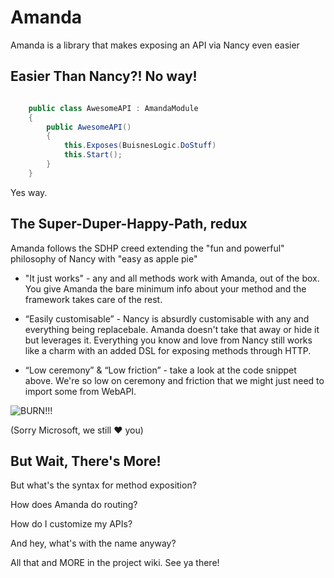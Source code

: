 Amanda
======

Amanda is a library that makes exposing an API via Nancy even easier

Easier Than Nancy?! No way!
--------------------------------------------
```C#

    public class AwesomeAPI : AmandaModule
    {
        public AwesomeAPI()
        {
            this.Exposes(BuisnesLogic.DoStuff)
            this.Start();
        }
    }

```

Yes way.

The Super-Duper-Happy-Path, redux
----------------------------------------------------
Amanda follows the SDHP creed extending the "fun and powerful" philosophy of Nancy with "easy as apple pie"

* "It just works" - any and all methods work with Amanda, out of the box. You give Amanda the bare minimum info about your method and the framework takes care of the rest.

* “Easily customisable” - Nancy is absurdly customisable with any and everything being replacebale. Amanda doesn't take that away or hide it but leverages it. Everything you know and love from Nancy still works like a charm with an added DSL for exposing methods through HTTP.

* “Low ceremony” & “Low friction” - take a look at the code snippet above. We're so low on ceremony and friction that we might just need to import some from WebAPI.

![BURN!!!](http://www.zgeek.com/wp-content/uploads/2012/09/kelso-burn.jpg)  

(Sorry Microsoft, we still ♥ you)

But Wait, There's More!
----------------------------------
But what's the syntax for method exposition?

How does Amanda do routing?

How do I customize my APIs?

And hey, what's with the name anyway?

All that and MORE in the project wiki. See ya there!

